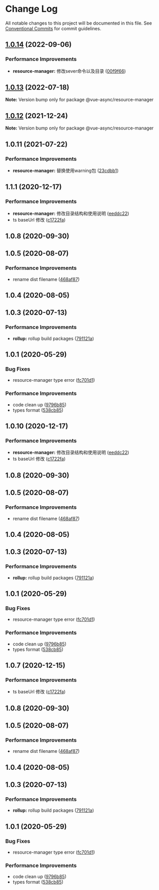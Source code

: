 # Change Log

All notable changes to this project will be documented in this file.
See [Conventional Commits](https://conventionalcommits.org) for commit guidelines.

## [1.0.14](https://github.com/aceHubert/vue-async/compare/@vue-async/resource-manager@1.0.13...@vue-async/resource-manager@1.0.14) (2022-09-06)


### Performance Improvements

* **resource-manager:** 修改sever命令以及目录 ([00f9f66](https://github.com/aceHubert/vue-async/commit/00f9f66b61b43767cab94354da587e0a17591b33))





## [1.0.13](https://github.com/aceHubert/vue-async/compare/@vue-async/resource-manager@1.0.12...@vue-async/resource-manager@1.0.13) (2022-07-18)

**Note:** Version bump only for package @vue-async/resource-manager





## [1.0.12](https://github.com/aceHubert/vue-async/compare/@vue-async/resource-manager@1.0.11...@vue-async/resource-manager@1.0.12) (2021-12-24)

**Note:** Version bump only for package @vue-async/resource-manager





## 1.0.11 (2021-07-22)


### Performance Improvements

* **resource-manager:** 替换使用warning包 ([23cdbb1](https://github.com/aceHubert/vue-async/commit/23cdbb131d4649a0918467fa727d01ea45a8ad1b))



## 1.1.1 (2020-12-17)


### Performance Improvements

* **resource-manager:** 修改目录结构和使用说明 ([eeddc22](https://github.com/aceHubert/vue-async/commit/eeddc22b2023bd3bd099274e8c107a5535ec3d8a))
* ts baseUrl 修改 ([c1722fa](https://github.com/aceHubert/vue-async/commit/c1722fa33d902ca680cfa04544f606948b5f9373))



## 1.0.8 (2020-09-30)



## 1.0.5 (2020-08-07)


### Performance Improvements

* rename dist filename ([468af87](https://github.com/aceHubert/vue-async/commit/468af875d596d11942e1c65af582f218b99ace38))



## 1.0.4 (2020-08-05)



## 1.0.3 (2020-07-13)


### Performance Improvements

* **rollup:** rollup build packages ([791121a](https://github.com/aceHubert/vue-async/commit/791121a1b1cb3bbc19f03f0d6d79872f30148e83))



## 1.0.1 (2020-05-29)


### Bug Fixes

* resource-manager type error ([fc701d1](https://github.com/aceHubert/vue-async/commit/fc701d1b483ebf5371ea1e29fe1818c0f75a4a00))


### Performance Improvements

* code clean up ([9796b85](https://github.com/aceHubert/vue-async/commit/9796b85a6e6f7d19e05322e66c63314630704074))
* types format ([538cb85](https://github.com/aceHubert/vue-async/commit/538cb8538c25566b3cd976c00cf55db06b33eecf))





## 1.0.10 (2020-12-17)


### Performance Improvements

* **resource-manager:** 修改目录结构和使用说明 ([eeddc22](https://github.com/aceHubert/vue-async/commit/eeddc22b2023bd3bd099274e8c107a5535ec3d8a))
* ts baseUrl 修改 ([c1722fa](https://github.com/aceHubert/vue-async/commit/c1722fa33d902ca680cfa04544f606948b5f9373))



## 1.0.8 (2020-09-30)



## 1.0.5 (2020-08-07)


### Performance Improvements

* rename dist filename ([468af87](https://github.com/aceHubert/vue-async/commit/468af875d596d11942e1c65af582f218b99ace38))



## 1.0.4 (2020-08-05)



## 1.0.3 (2020-07-13)


### Performance Improvements

* **rollup:** rollup build packages ([791121a](https://github.com/aceHubert/vue-async/commit/791121a1b1cb3bbc19f03f0d6d79872f30148e83))



## 1.0.1 (2020-05-29)


### Bug Fixes

* resource-manager type error ([fc701d1](https://github.com/aceHubert/vue-async/commit/fc701d1b483ebf5371ea1e29fe1818c0f75a4a00))


### Performance Improvements

* code clean up ([9796b85](https://github.com/aceHubert/vue-async/commit/9796b85a6e6f7d19e05322e66c63314630704074))
* types format ([538cb85](https://github.com/aceHubert/vue-async/commit/538cb8538c25566b3cd976c00cf55db06b33eecf))





## 1.0.7 (2020-12-15)


### Performance Improvements

* ts baseUrl 修改 ([c1722fa](https://github.com/aceHubert/vue-async/commit/c1722fa33d902ca680cfa04544f606948b5f9373))



## 1.0.8 (2020-09-30)



## 1.0.5 (2020-08-07)


### Performance Improvements

* rename dist filename ([468af87](https://github.com/aceHubert/vue-async/commit/468af875d596d11942e1c65af582f218b99ace38))



## 1.0.4 (2020-08-05)



## 1.0.3 (2020-07-13)


### Performance Improvements

* **rollup:** rollup build packages ([791121a](https://github.com/aceHubert/vue-async/commit/791121a1b1cb3bbc19f03f0d6d79872f30148e83))



## 1.0.1 (2020-05-29)


### Bug Fixes

* resource-manager type error ([fc701d1](https://github.com/aceHubert/vue-async/commit/fc701d1b483ebf5371ea1e29fe1818c0f75a4a00))


### Performance Improvements

* code clean up ([9796b85](https://github.com/aceHubert/vue-async/commit/9796b85a6e6f7d19e05322e66c63314630704074))
* types format ([538cb85](https://github.com/aceHubert/vue-async/commit/538cb8538c25566b3cd976c00cf55db06b33eecf))
